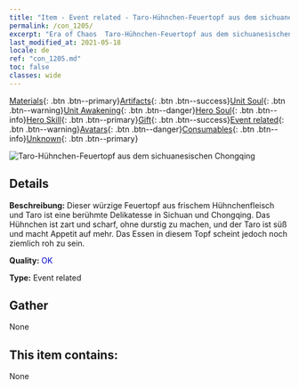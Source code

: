 ```yaml
---
title: "Item - Event related - Taro-Hühnchen-Feuertopf aus dem sichuanesischen Chongqing"
permalink: /con_1205/
excerpt: "Era of Chaos  Taro-Hühnchen-Feuertopf aus dem sichuanesischen Chongqing"
last_modified_at: 2021-05-18
locale: de
ref: "con_1205.md"
toc: false
classes: wide
---
```

 [Materials](/ItemsDE/){: .btn .btn--primary}[Artifacts](/ItemsDE/Artifacts/){: .btn .btn--success}[Unit Soul](/ItemsDE/UnitSoul/){: .btn .btn--warning}[Unit Awakening](/ItemsDE/UnitAwakening/){: .btn .btn--danger}[Hero Soul](/ItemsDE/HeroSoul/){: .btn .btn--info}[Hero Skill](/ItemsDE/HeroSkill/){: .btn .btn--primary}[Gift](/ItemsDE/Gift/){: .btn .btn--success}[Event related](/ItemsDE/Events/){: .btn .btn--warning}[Avatars](/ItemsDE/Avatars/){: .btn .btn--danger}[Consumables](/ItemsDE/Consumables/){: .btn .btn--info}[Unknown](/ItemsDE/Unknown/){: .btn .btn--primary}

 ![Taro-Hühnchen-Feuertopf aus dem sichuanesischen Chongqing](/images/t/i_81521221.png)

## Details
 **Beschreibung:** Dieser würzige Feuertopf aus frischem Hühnchenfleisch und Taro ist eine berühmte Delikatesse in Sichuan und Chongqing. Das Hühnchen ist zart und scharf, ohne durstig zu machen, und der Taro ist süß und macht Appetit auf mehr. Das Essen in diesem Topf scheint jedoch noch ziemlich roh zu sein.

 **Quality:** <span style="color: #0000CD">OK</span>

 **Type:** Event related

## Gather

  None

## This item contains:

  None

